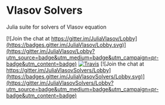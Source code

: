 # Vlasov Solvers

Julia suite for solvers of Vlasov equation

[![Join the chat at https://gitter.im/JuliaVlasov/Lobby](https://badges.gitter.im/JuliaVlasov/Lobby.svg)](https://gitter.im/JuliaVlasov/Lobby?utm_source=badge&utm_medium=badge&utm_campaign=pr-badge&utm_content=badge)
[![Travis](https://travis-ci.org/JuliaVlasov/DifferentialEquations.jl.svg?branch=master)](https://travis-ci.org/JuliaVlasov/VlasovSolvers.jl) [![Join the chat at https://gitter.im/JuliaVlasovSolvers/Lobby](https://badges.gitter.im/JuliaVlasovSolvers/Lobby.svg)](https://gitter.im/JuliaVlasovSolvers/Lobby?utm_source=badge&utm_medium=badge&utm_campaign=pr-badge&utm_content=badge)
